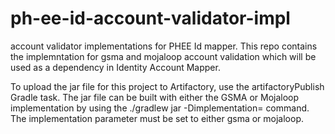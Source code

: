 # ph-ee-id-account-validator-impl
account validator implementations for PHEE Id mapper. This repo contains the implemntation for gsma and mojaloop account validation which will be used as a dependency in  Identity Account Mapper.

To upload the jar file for this project to Artifactory, use the artifactoryPublish Gradle task. 
The jar file can be built with either the GSMA or Mojaloop implementation by using the ./gradlew jar -Dimplementation=<implementation> command. The implementation parameter must be set to either gsma or mojaloop.